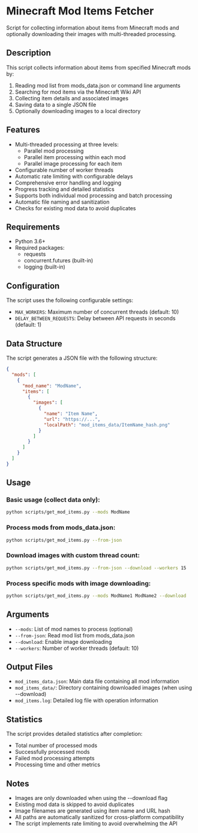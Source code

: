 # Minecraft Mod Items Fetcher

Script for collecting information about items from Minecraft mods and optionally downloading their images with multi-threaded processing.

## Description

This script collects information about items from specified Minecraft mods by:
1. Reading mod list from mods_data.json or command line arguments
2. Searching for mod items via the Minecraft Wiki API
3. Collecting item details and associated images
4. Saving data to a single JSON file
5. Optionally downloading images to a local directory

## Features

- Multi-threaded processing at three levels:
  - Parallel mod processing
  - Parallel item processing within each mod
  - Parallel image processing for each item
- Configurable number of worker threads
- Automatic rate limiting with configurable delays
- Comprehensive error handling and logging
- Progress tracking and detailed statistics
- Supports both individual mod processing and batch processing
- Automatic file naming and sanitization
- Checks for existing mod data to avoid duplicates

## Requirements

- Python 3.6+
- Required packages:
  - requests
  - concurrent.futures (built-in)
  - logging (built-in)

## Configuration

The script uses the following configurable settings:
- `MAX_WORKERS`: Maximum number of concurrent threads (default: 10)
- `DELAY_BETWEEN_REQUESTS`: Delay between API requests in seconds (default: 1)

## Data Structure

The script generates a JSON file with the following structure:
```json
{
  "mods": [
    {
      "mod_name": "ModName",
      "items": [
        {
          "images": [
            {
              "name": "Item Name",
              "url": "https://...",
              "localPath": "mod_items_data/ItemName_hash.png"
            }
          ]
        }
      ]
    }
  ]
}
```

## Usage

### Basic usage (collect data only):
```bash
python scripts/get_mod_items.py --mods ModName
```

### Process mods from mods_data.json:
```bash
python scripts/get_mod_items.py --from-json
```

### Download images with custom thread count:
```bash
python scripts/get_mod_items.py --from-json --download --workers 15
```

### Process specific mods with image downloading:
```bash
python scripts/get_mod_items.py --mods ModName1 ModName2 --download
```

## Arguments

- `--mods`: List of mod names to process (optional)
- `--from-json`: Read mod list from mods_data.json
- `--download`: Enable image downloading
- `--workers`: Number of worker threads (default: 10)

## Output Files

- `mod_items_data.json`: Main data file containing all mod information
- `mod_items_data/`: Directory containing downloaded images (when using --download)
- `mod_items.log`: Detailed log file with operation information

## Statistics

The script provides detailed statistics after completion:
- Total number of processed mods
- Successfully processed mods
- Failed mod processing attempts
- Processing time and other metrics

## Notes

- Images are only downloaded when using the --download flag
- Existing mod data is skipped to avoid duplicates
- Image filenames are generated using item name and URL hash
- All paths are automatically sanitized for cross-platform compatibility
- The script implements rate limiting to avoid overwhelming the API

